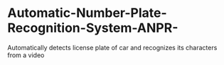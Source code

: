 # Automatic-Number-Plate-Recognition-System-ANPR-
Automatically detects license plate of car and recognizes its characters from a video
